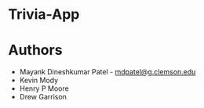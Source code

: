 # Trivia-App

# Authors
* Mayank Dineshkumar Patel - mdpatel@g.clemson.edu <br/>
* Kevin Mody
* Henry P Moore
* Drew Garrison
